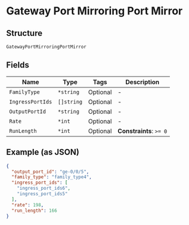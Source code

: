 
# Gateway Port Mirroring Port Mirror

## Structure

`GatewayPortMirroringPortMirror`

## Fields

| Name | Type | Tags | Description |
|  --- | --- | --- | --- |
| `FamilyType` | `*string` | Optional | - |
| `IngressPortIds` | `[]string` | Optional | - |
| `OutputPortId` | `*string` | Optional | - |
| `Rate` | `*int` | Optional | - |
| `RunLength` | `*int` | Optional | **Constraints**: `>= 0` |

## Example (as JSON)

```json
{
  "output_port_id": "ge-0/0/5",
  "family_type": "family_type4",
  "ingress_port_ids": [
    "ingress_port_ids6",
    "ingress_port_ids5"
  ],
  "rate": 198,
  "run_length": 166
}
```

